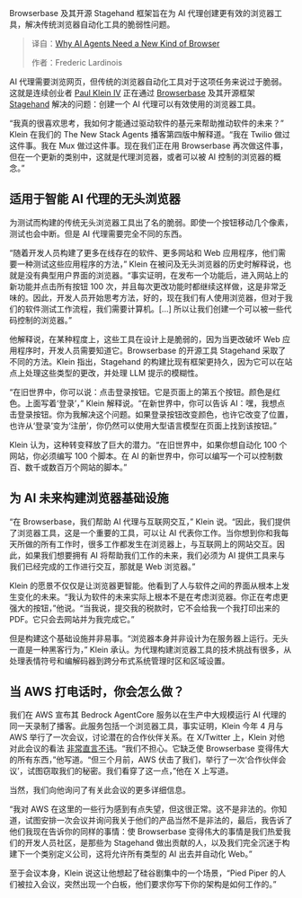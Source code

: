 <!--
title: AI Agent：浏览器迎来新纪元
cover: https://cdn.thenewstack.io/media/2025/07/f5b0c1b7-paul.png
summary: Browserbase 及其开源 Stagehand 框架旨在为 AI 代理创建更有效的浏览器工具，解决传统浏览器自动化工具的脆弱性问题。
-->

Browserbase 及其开源 Stagehand 框架旨在为 AI 代理创建更有效的浏览器工具，解决传统浏览器自动化工具的脆弱性问题。

> 译自：[Why AI Agents Need a New Kind of Browser](https://thenewstack.io/why-ai-agents-need-a-new-kind-of-browser/)
> 
> 作者：Frederic Lardinois

AI 代理需要浏览网页，但传统的浏览器自动化工具对于这项任务来说过于脆弱。这就是连续创业者 [Paul Klein IV](https://www.linkedin.com/in/paulkleiniv/) 正在通过 [Browserbase](https://www.browserbase.com/) 及其开源框架 [Stagehand](https://www.stagehand.dev/) 解决的问题：创建一个 AI 代理可以有效使用的浏览器工具。

“我真的很喜欢思考，我如何才能通过驱动软件的基元来帮助推动软件的未来？” Klein 在我们的 The New Stack Agents 播客第四版中解释道。“我在 Twilio 做过这件事。我在 Mux 做过这件事。现在我们正在用 Browserbase 再次做这件事，但在一个更新的类别中，这就是代理浏览器，或者可以被 AI 控制的浏览器的概念。”

## 适用于智能 AI 代理的无头浏览器

为测试而构建的传统无头浏览器工具出了名的脆弱。即使一个按钮移动几个像素，测试也会中断。但是 AI 代理需要完全不同的东西。

“随着开发人员构建了更多在线存在的软件、更多网站和 Web 应用程序，他们需要一种测试这些应用程序的方法，” Klein 在被问及无头浏览器的历史时解释说，也就是没有典型用户界面的浏览器。“事实证明，在发布一个功能后，进入网站上的新功能并点击所有按钮 100 次，并且每次更改功能时都继续这样做，这是非常乏味的。因此，开发人员开始思考方法，好的，现在我们有人使用浏览器，但对于我们的软件测试工作流程，我们需要计算机。[...] 所以让我们创建一个可以被一些代码控制的浏览器。”

他解释说，在某种程度上，这些工具在设计上是脆弱的，因为当更改破坏 Web 应用程序时，开发人员需要知道它。Browserbase 的开源工具 Stagehand 采取了不同的方法。Klein 指出，Stagehand 的构建比现有框架更持久，因为它可以在站点上处理这些类型的更改，并处理 LLM 提示的模糊性。

“在旧世界中，你可以说：点击登录按钮。它是页面上的第五个按钮。颜色是红色。上面写着‘登录’，” Klein 解释说。“在新世界中，你可以告诉 AI：嘿，我想点击登录按钮。你为我解决这个问题。如果登录按钮改变颜色，也许它改变了位置，也许从‘登录’变为‘注册’，你仍然可以使用大型语言模型在页面上找到该按钮。”

Klein 认为，这种转变释放了巨大的潜力。“在旧世界中，如果你想自动化 100 个网站，你必须编写 100 个脚本。在 AI 的新世界中，你可以编写一个可以控制数百、数千或数百万个网站的脚本。”

## 为 AI 未来构建浏览器基础设施

“在 Browserbase，我们帮助 AI 代理与互联网交互，” Klein 说。“因此，我们提供了浏览器工具，这是一个重要的工具，可以让 AI 代表你工作。当你想到你和我每天所做的所有工作时，很多工作都发生在浏览器上，与互联网上的网站交互。因此，如果我们想要拥有 AI 将帮助我们工作的未来，我们必须为 AI 提供工具来与我们已经完成的工作进行交互，那就是 Web 浏览器。”

Klein 的愿景不仅仅是让浏览器更智能。他看到了人与软件之间的界面从根本上发生变化的未来。“我认为软件的未来实际上根本不是在考虑浏览器。你正在考虑更强大的按钮，”他说。“当我说，提交我的税款时，它不会给我一个我打印出来的 PDF。它只会去网站并为我完成它。”

但是构建这个基础设施并非易事。“浏览器本身并非设计为在服务器上运行。无头一直是一种黑客行为，” Klein 承认。为代理构建浏览器工具的技术挑战有很多，从处理表情符号和编解码器到跨分布式系统管理时区和区域设置。

## 当 AWS 打电话时，你会怎么做？

我们在 AWS 宣布其 Bedrock AgentCore 服务以在生产中大规模运行 AI 代理的同一天录制了播客。此服务包括一个浏览器工具，事实证明，Klein 今年 4 月与 AWS 举行了一次会议，讨论潜在的合作伙伴关系。在 X/Twitter 上，Klein 对他对此会议的看法 [非常直言不讳](https://x.com/pk_iv/status/1945183371987935732?s=46)。“我们不担心。它缺乏使 Browserbase 变得伟大的所有东西，”他写道。“但三个月前，AWS 伏击了我们，举行了一次‘合作伙伴会议’，试图窃取我们的秘密。我们看穿了这一点，”他在 X 上写道。

当然，我们向他询问了有关此会议的更多详细信息。

“我对 AWS 在这里的一些行为感到有点失望，但这很正常。这不是非法的。你知道，试图安排一次会议并询问我关于他们的产品当然不是非法的，最后，我告诉了他们我现在告诉你的同样的事情：使 Browserbase 变得伟大的事情是我们热爱我们的开发人员社区，是那些为 Stagehand 做出贡献的人，以及我们完全沉迷于构建下一个类别定义公司，这将允许所有类型的 AI 出去并自动化 Web。”

至于会议本身，Klein 说这让他想起了硅谷剧集中的一个场景，“Pied Piper 的人们被拉入会议，突然出现一个白板，他们要求你写下你的架构是如何工作的。”